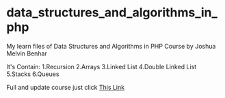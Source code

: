 # data_structures_and_algorithms_in_php
My learn files of Data Structures and Algorithms in PHP Course by Joshua Melvin Benhar

It's Contain:
1.Recursion
2.Arrays
3.Linked List
4.Double Linked List
5.Stacks
6.Queues

Full and update course just click 
[This Link](https://www.udemy.com/course/data-structures-and-algorithm-in-php-part-one/)
